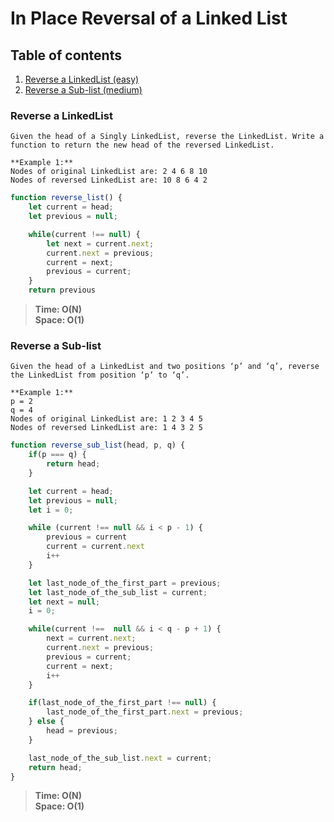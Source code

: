 # In Place Reversal of a Linked List

## Table of contents
1. [Reverse a LinkedList (easy)](#Reverse-a-LinkedList)
2. [Reverse a Sub-list (medium)](#Reverse-a-Sub-List)

### Reverse a LinkedList 
```
Given the head of a Singly LinkedList, reverse the LinkedList. Write a function to return the new head of the reversed LinkedList.
```
```
**Example 1:**
Nodes of original LinkedList are: 2 4 6 8 10 
Nodes of reversed LinkedList are: 10 8 6 4 2 
```
```js
function reverse_list() {
    let current = head;
    let previous = null;

    while(current !== null) {
        let next = current.next;
        current.next = previous;
        current = next;
        previous = current;
    }
    return previous

```
> **Time: O(N)**<br>
> **Space: O(1)**
### Reverse a Sub-list 
```
Given the head of a LinkedList and two positions ‘p’ and ‘q’, reverse the LinkedList from position ‘p’ to ‘q’.
```
```
**Example 1:**
p = 2
q = 4
Nodes of original LinkedList are: 1 2 3 4 5
Nodes of reversed LinkedList are: 1 4 3 2 5
```
```js
function reverse_sub_list(head, p, q) {
    if(p === q) {
        return head;
    }

    let current = head;
    let previous = null;
    let i = 0;

    while (current !== null && i < p - 1) {
        previous = current 
        current = current.next
        i++
    }

    let last_node_of_the_first_part = previous;
    let last_node_of_the_sub_list = current;
    let next = null;
    i = 0;

    while(current !==  null && i < q - p + 1) {
        next = current.next;
        current.next = previous;
        previous = current; 
        current = next;
        i++
    }

    if(last_node_of_the_first_part !== null) {
        last_node_of_the_first_part.next = previous;
    } else {
        head = previous;
    }

    last_node_of_the_sub_list.next = current;
    return head;
}

```
> **Time: O(N)**<br>
> **Space: O(1)**
